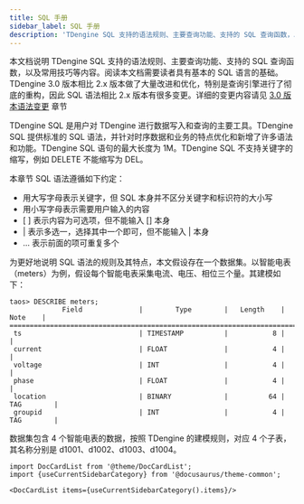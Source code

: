 ```yaml
---
title: SQL 手册
sidebar_label: SQL 手册
description: 'TDengine SQL 支持的语法规则、主要查询功能、支持的 SQL 查询函数，以及常用技巧等内容'
---
```


本文档说明 TDengine SQL 支持的语法规则、主要查询功能、支持的 SQL 查询函数，以及常用技巧等内容。阅读本文档需要读者具有基本的 SQL 语言的基础。TDengine 3.0 版本相比 2.x 版本做了大量改进和优化，特别是查询引擎进行了彻底的重构，因此 SQL 语法相比 2.x 版本有很多变更。详细的变更内容请见 [3.0 版本语法变更](./changes) 章节

TDengine SQL 是用户对 TDengine 进行数据写入和查询的主要工具。TDengine SQL 提供标准的 SQL 语法，并针对时序数据和业务的特点优化和新增了许多语法和功能。TDengine SQL 语句的最大长度为 1M。TDengine SQL 不支持关键字的缩写，例如 DELETE 不能缩写为 DEL。

本章节 SQL 语法遵循如下约定：

- 用大写字母表示关键字，但 SQL 本身并不区分关键字和标识符的大小写
- 用小写字母表示需要用户输入的内容
- \[ \] 表示内容为可选项，但不能输入 [] 本身
- | 表示多选一，选择其中一个即可，但不能输入 | 本身
- … 表示前面的项可重复多个

为更好地说明 SQL 语法的规则及其特点，本文假设存在一个数据集。以智能电表（meters）为例，假设每个智能电表采集电流、电压、相位三个量。其建模如下：

```
taos> DESCRIBE meters;
             Field              |        Type        |   Length    |    Note    |
=================================================================================
 ts                             | TIMESTAMP          |           8 |            |
 current                        | FLOAT              |           4 |            |
 voltage                        | INT                |           4 |            |
 phase                          | FLOAT              |           4 |            |
 location                       | BINARY             |          64 | TAG        |
 groupid                        | INT                |           4 | TAG        |
```

数据集包含 4 个智能电表的数据，按照 TDengine 的建模规则，对应 4 个子表，其名称分别是 d1001、d1002、d1003、d1004。

```mdx-code-block
import DocCardList from '@theme/DocCardList';
import {useCurrentSidebarCategory} from '@docusaurus/theme-common';

<DocCardList items={useCurrentSidebarCategory().items}/>
```
